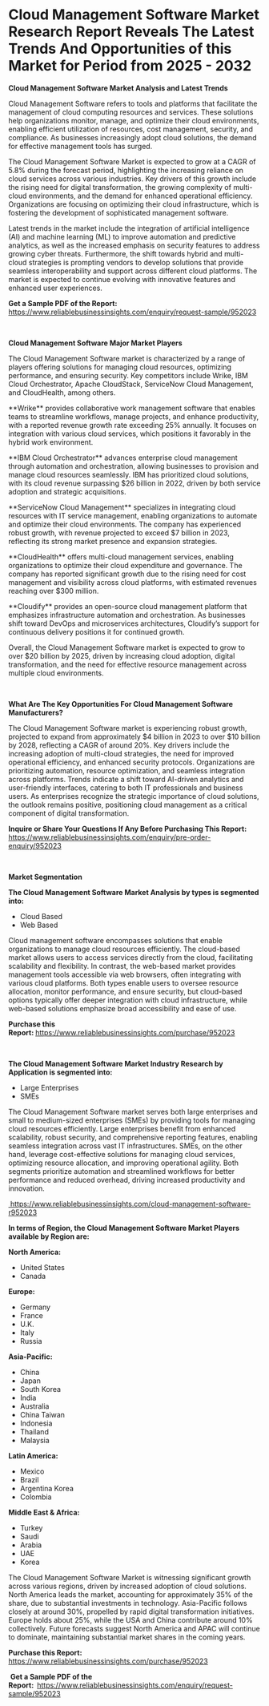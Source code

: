 <p><h1>Cloud Management Software Market Research Report Reveals The Latest Trends And Opportunities of this Market for Period from 2025 - 2032</h1></p><p><strong>Cloud Management Software Market Analysis and Latest Trends</strong></p>
<p><p>Cloud Management Software refers to tools and platforms that facilitate the management of cloud computing resources and services. These solutions help organizations monitor, manage, and optimize their cloud environments, enabling efficient utilization of resources, cost management, security, and compliance. As businesses increasingly adopt cloud solutions, the demand for effective management tools has surged.</p><p>The Cloud Management Software Market is expected to grow at a CAGR of 5.8% during the forecast period, highlighting the increasing reliance on cloud services across various industries. Key drivers of this growth include the rising need for digital transformation, the growing complexity of multi-cloud environments, and the demand for enhanced operational efficiency. Organizations are focusing on optimizing their cloud infrastructure, which is fostering the development of sophisticated management software.</p><p>Latest trends in the market include the integration of artificial intelligence (AI) and machine learning (ML) to improve automation and predictive analytics, as well as the increased emphasis on security features to address growing cyber threats. Furthermore, the shift towards hybrid and multi-cloud strategies is prompting vendors to develop solutions that provide seamless interoperability and support across different cloud platforms. The market is expected to continue evolving with innovative features and enhanced user experiences.</p></p>
<p><strong>Get a Sample PDF of the Report:&nbsp;</strong> <a href="https://www.reliablebusinessinsights.com/enquiry/request-sample/952023?utm_campaign=2747&utm_medium=2&utm_source=Github&utm_content=ia&utm_term=17042025&utm_id=cloud-management-software">https://www.reliablebusinessinsights.com/enquiry/request-sample/952023</a></p>
<p>&nbsp;</p>
<p><strong>Cloud Management Software Major Market Players</strong></p>
<p><p>The Cloud Management Software market is characterized by a range of players offering solutions for managing cloud resources, optimizing performance, and ensuring security. Key competitors include Wrike, IBM Cloud Orchestrator, Apache CloudStack, ServiceNow Cloud Management, and CloudHealth, among others.</p><p>**Wrike** provides collaborative work management software that enables teams to streamline workflows, manage projects, and enhance productivity, with a reported revenue growth rate exceeding 25% annually. It focuses on integration with various cloud services, which positions it favorably in the hybrid work environment.</p><p>**IBM Cloud Orchestrator** advances enterprise cloud management through automation and orchestration, allowing businesses to provision and manage cloud resources seamlessly. IBM has prioritized cloud solutions, with its cloud revenue surpassing $26 billion in 2022, driven by both service adoption and strategic acquisitions.</p><p>**ServiceNow Cloud Management** specializes in integrating cloud resources with IT service management, enabling organizations to automate and optimize their cloud environments. The company has experienced robust growth, with revenue projected to exceed $7 billion in 2023, reflecting its strong market presence and expansion strategies.</p><p>**CloudHealth** offers multi-cloud management services, enabling organizations to optimize their cloud expenditure and governance. The company has reported significant growth due to the rising need for cost management and visibility across cloud platforms, with estimated revenues reaching over $300 million.</p><p>**Cloudify** provides an open-source cloud management platform that emphasizes infrastructure automation and orchestration. As businesses shift toward DevOps and microservices architectures, Cloudify’s support for continuous delivery positions it for continued growth.</p><p>Overall, the Cloud Management Software market is expected to grow to over $20 billion by 2025, driven by increasing cloud adoption, digital transformation, and the need for effective resource management across multiple cloud environments.</p></p>
<p>&nbsp;</p>
<p><strong>What Are The Key Opportunities For Cloud Management Software Manufacturers?</strong></p>
<p><p>The Cloud Management Software market is experiencing robust growth, projected to expand from approximately $4 billion in 2023 to over $10 billion by 2028, reflecting a CAGR of around 20%. Key drivers include the increasing adoption of multi-cloud strategies, the need for improved operational efficiency, and enhanced security protocols. Organizations are prioritizing automation, resource optimization, and seamless integration across platforms. Trends indicate a shift toward AI-driven analytics and user-friendly interfaces, catering to both IT professionals and business users. As enterprises recognize the strategic importance of cloud solutions, the outlook remains positive, positioning cloud management as a critical component of digital transformation.</p></p>
<p><strong>Inquire or Share Your Questions If Any Before Purchasing This Report:</strong> <a href="https://www.reliablebusinessinsights.com/enquiry/pre-order-enquiry/952023?utm_campaign=2747&utm_medium=2&utm_source=Github&utm_content=ia&utm_term=17042025&utm_id=cloud-management-software">https://www.reliablebusinessinsights.com/enquiry/pre-order-enquiry/952023</a></p>
<p>&nbsp;</p>
<p><strong>Market Segmentation</strong></p>
<p><strong>The Cloud Management Software Market Analysis by types is segmented into:</strong></p>
<p><ul><li>Cloud Based</li><li>Web Based</li></ul></p>
<p><p>Cloud management software encompasses solutions that enable organizations to manage cloud resources efficiently. The cloud-based market allows users to access services directly from the cloud, facilitating scalability and flexibility. In contrast, the web-based market provides management tools accessible via web browsers, often integrating with various cloud platforms. Both types enable users to oversee resource allocation, monitor performance, and ensure security, but cloud-based options typically offer deeper integration with cloud infrastructure, while web-based solutions emphasize broad accessibility and ease of use.</p></p>
<p><strong>Purchase this Report:&nbsp;</strong><a href="https://www.reliablebusinessinsights.com/purchase/952023?utm_campaign=2747&utm_medium=2&utm_source=Github&utm_content=ia&utm_term=17042025&utm_id=cloud-management-software">https://www.reliablebusinessinsights.com/purchase/952023</a></p>
<p>&nbsp;</p>
<p><strong>The Cloud Management Software Market Industry Research by Application is segmented into:</strong></p>
<p><ul><li>Large Enterprises</li><li>SMEs</li></ul></p>
<p><p>The Cloud Management Software market serves both large enterprises and small to medium-sized enterprises (SMEs) by providing tools for managing cloud resources efficiently. Large enterprises benefit from enhanced scalability, robust security, and comprehensive reporting features, enabling seamless integration across vast IT infrastructures. SMEs, on the other hand, leverage cost-effective solutions for managing cloud services, optimizing resource allocation, and improving operational agility. Both segments prioritize automation and streamlined workflows for better performance and reduced overhead, driving increased productivity and innovation.</p></p>
<p><a href="https://www.reliablebusinessinsights.com/cloud-management-software-r952023?utm_campaign=2747&utm_medium=2&utm_source=Github&utm_content=ia&utm_term=17042025&utm_id=cloud-management-software">&nbsp;https://www.reliablebusinessinsights.com/cloud-management-software-r952023</a></p>
<p><strong>In terms of Region, the Cloud Management Software Market Players available by Region are:</strong></p>
<p>
    <p> <strong> North America: </strong>
        <ul>
            <li>United States</li>
            <li>Canada</li>
        </ul>
        </p> 
    <p> <strong> Europe: </strong>
        <ul>
            <li>Germany</li>
            <li>France</li>
            <li>U.K.</li>
            <li>Italy</li>
            <li>Russia</li>
        </ul>
        </p> 
    <p> <strong> Asia-Pacific: </strong>
        <ul>
            <li>China</li>
            <li>Japan</li>
            <li>South Korea</li>
            <li>India</li>
            <li>Australia</li>
            <li>China Taiwan</li>
            <li>Indonesia</li>
            <li>Thailand</li>
            <li>Malaysia</li>
        </ul>
        </p> 
    <p> <strong> Latin America: </strong>
        <ul>
            <li>Mexico</li>
            <li>Brazil</li>
            <li>Argentina Korea</li>
            <li>Colombia</li>
        </ul>
        </p> 
    <p> <strong> Middle East & Africa: </strong>
        <ul>
            <li>Turkey</li>
            <li>Saudi</li>
            <li>Arabia</li>
            <li>UAE</li>
            <li>Korea</li>
        </ul>
    </p>
    </p>
<p><p>The Cloud Management Software Market is witnessing significant growth across various regions, driven by increased adoption of cloud solutions. North America leads the market, accounting for approximately 35% of the share, due to substantial investments in technology. Asia-Pacific follows closely at around 30%, propelled by rapid digital transformation initiatives. Europe holds about 25%, while the USA and China contribute around 10% collectively. Future forecasts suggest North America and APAC will continue to dominate, maintaining substantial market shares in the coming years.</p></p>
<p><strong>Purchase this Report: </strong><a href="https://www.reliablebusinessinsights.com/purchase/952023?utm_campaign=2747&utm_medium=2&utm_source=Github&utm_content=ia&utm_term=17042025&utm_id=cloud-management-software">https://www.reliablebusinessinsights.com/purchase/952023</a></p>
<p>&nbsp;<strong>Get a Sample PDF of the Report:&nbsp;&nbsp;</strong><a href="https://www.reliablebusinessinsights.com/enquiry/request-sample/952023?utm_campaign=2747&utm_medium=2&utm_source=Github&utm_content=ia&utm_term=17042025&utm_id=cloud-management-software">https://www.reliablebusinessinsights.com/enquiry/request-sample/952023</a></p>
<p><strong></strong></p>
<p><p></p><p></p><p></p></p>